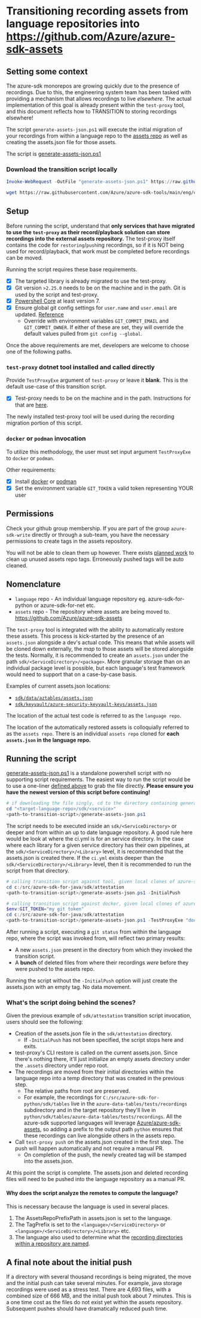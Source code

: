 # Transitioning recording assets from language repositories into <https://github.com/Azure/azure-sdk-assets>

## Setting some context

The azure-sdk monorepos are growing quickly due to the presence of recordings. Due to this, the engineering system team has been tasked with providing a mechanism that allows recordings to live _elsewhere_. The actual implementation of this goal is already present within the `test-proxy` tool, and this document reflects how to TRANSITION to storing recordings elsewhere!

The script `generate-assets-json.ps1` will execute the initial migration of your recordings from within a language repo to the [assets repo](https://github.com/Azure/azure-sdk-assets) as well as creating the assets.json file for those assets.

The script is [generate-assets-json.ps1](https://github.com/Azure/azure-sdk-tools/blob/main/eng/common/testproxy/onboarding/generate-assets-json.ps1)

### Download the transition script locally

```powershell
Invoke-WebRequest -OutFile "generate-assets-json.ps1" https://raw.githubusercontent.com/Azure/azure-sdk-tools/main/eng/common/testproxy/onboarding/generate-assets-json.ps1
```

```bash
wget https://raw.githubusercontent.com/Azure/azure-sdk-tools/main/eng/common/testproxy/onboarding/generate-assets-json.ps1 -o generate-assets-json.ps1
```

## Setup

Before running the script, understand that **only services that have migrated to use the `test-proxy` as their record/playback solution can store recordings into the external assets repository.** The test-proxy itself contains the code for `restoring`/`push`ing recordings, so if it is NOT being used for record/playback, that work must be completed before recordings can be moved.

Running the script requires these base requirements.

- [x] The targeted library is already migrated to use the test-proxy.
- [x] Git version `>2.25.0` needs to be on the machine and in the path. Git is used by the script and test-proxy.
- [x] [Powershell Core](https://learn.microsoft.com/powershell/scripting/install/installing-powershell?view=powershell-7.2) at least version 7.
- [x] Ensure global git config settings for `user.name` and `user.email` are updated. [Reference](https://git-scm.com/book/en/v2/Getting-Started-First-Time-Git-Setup)
  - Override with environment variables `GIT_COMMIT_EMAIL` and `GIT_COMMIT_OWNER`. If either of these are set, they will override the default values pulled from `git config --global`.

Once the above requirements are met, developers are welcome to choose one of the following paths.

### `test-proxy` dotnet tool installed and called directly

Provide `TestProxyExe` argument of `test-proxy` or leave it **blank**. This is the default use-case of this transition script.

- [x] Test-proxy needs to be on the machine and in the path. Instructions for that are [here](https://github.com/Azure/azure-sdk-tools/blob/main/tools/test-proxy/Azure.Sdk.Tools.TestProxy/README.md#installation).

The newly installed test-proxy tool will be used during the recording migration portion of this script.

### `docker` or `podman` invocation

To utilize this methodology, the user must set input argument `TestProxyExe` to `docker` or `podman`.

Other requirements:

- [x] Install [docker](https://docs.docker.com/engine/install/) or [podman](https://podman.io/)
- [x] Set the environment variable `GIT_TOKEN` a valid token representing YOUR user

## Permissions

Check your github group membership. If you are part of the group `azure-sdk-write` directly or through a sub-team, you have the necessary permissions to create tags in the assets repository.

You will not be able to clean them up however. There exists [planned work](https://github.com/Azure/azure-sdk-tools/issues/4298) to clean up unused assets repo tags. Erroneously pushed tags will be auto cleaned.

## Nomenclature

- `language` repo - An individual language repository eg. azure-sdk-for-python or azure-sdk-for-net etc.
- `assets` repo - The repository where assets are being moved to. <https://github.com/Azure/azure-sdk-assets>

The `test-proxy` tool is integrated with the ability to automatically restore these assets. This process is kick-started by the presence of an `assets.json` alongside a dev's actual code. This means that while assets will be cloned down externally, the _map_ to those assets will be stored alongside the tests. Normally, it is recommended to create an `assets.json` under the path `sdk/<ServiceDirectory>/<package>`. More granular storage than on an individual package level is possible, but each language's test framework would need to support that on a case-by-case basis.

Examples of current assets.json locations:

- [`sdk/data/aztables/assets.json`](https://github.com/Azure/azure-sdk-for-go/blob/main/sdk/data/aztables/assets.json)
- [`sdk/keyvault/azure-security-keyvault-keys/assets.json`](https://github.com/Azure/azure-sdk-for-python/blob/main/sdk/keyvault/azure-keyvault-keys/assets.json)

The location of the actual test code is referred to as the `language repo`.

The location of the automatically restored assets is colloquially referred to as the `assets repo`. There is an individual `assets repo` cloned for **each `assets.json` in the language repo.**

## Running the script

[generate-assets-json.ps1](https://github.com/Azure/azure-sdk-tools/blob/main/eng/common/testproxy/onboarding/generate-assets-json.ps1) is a standalone powershell script with no supporting script requirements. The easiest way to run the script would be to use a one-liner [defined above](#download-the-transition-script-locally) to grab the file directly. **Please ensure you have the newest version of this script before continuing!**

```powershell
# if downloading the file singly, cd to the directory containing generate-assets-json.ps1
cd "<target-language-repo>/sdk/<service>"
<path-to-transition-script>/generate-assets-json.ps1
```

The script needs to be executed inside an `sdk/<ServiceDirectory>` or deeper and from within an up to date language repository. A good rule here would be look at where the ci.yml is for an service directory. In the case where each library for a given service directory has their own pipelines, at the `sdk/<ServiceDirectory>/<Library>` level, it is recommended that the assets.json is created there. If the `ci.yml` exists deeper than the `sdk/<ServiceDirectory>/<Library>` level, then it is recommended to run the script from that directory.

```powershell
# calling transition script against tool, given local clones of azure-sdk-for-java and azure-sdk-tools
cd c:/src/azure-sdk-for-java/sdk/attestation
<path-to-transition-script>/generate-assets-json.ps1 -InitialPush
```

```powershell
# calling transition script against docker, given local clones of azure-sdk-for-java and azure-sdk-tools
$env:GIT_TOKEN="my git token"
cd c:/src/azure-sdk-for-java/sdk/attestation
<path-to-transition-script>/generate-assets-json.ps1 -TestProxyExe "docker" -InitialPush
```

After running a script, executing a `git status` from within the language repo, where the script was invoked from, will reflect two primary results:

- A new `assets.json` present in the directory from which they invoked the transition script.
- A **bunch** of deleted files from where their recordings _were_ before they were pushed to the assets repo.

Running the script without the `-InitialPush` option will just create the assets.json with an empty tag. No data movement.

### What's the script doing behind the scenes?

Given the previous example of `sdk/attestation` transition script invocation, users should see the following:

- Creation of the assets.json file in the `sdk/attestation` directory.
  - If `-InitialPush` has not been specified, the script stops here and exits.
- test-proxy's CLI restore is called on the current assets.json. Since there's nothing there, it'll just initialize an empty assets directory under the `.assets` directory under repo root.
- The recordings are moved from their initial directories within the language repo into a temp directory that was created in the previous step.
  - The relative paths from root are preserved.
  - For example, the recordings for `C:/src/azure-sdk-for-python/sdk/tables` live in the `azure-data-tables/tests/recordings` subdirectory and in the target repository they'll live in `python/sdk/tables/azure-data-tables/tests/recordings`. All the azure-sdk supported languages will leverage [Azure/azure-sdk-assets](https://github.com/Azure/azure-sdk-assets), so adding a prefix to the output path `python` ensures that these recordings can live alongside others in the assets repo.
- Call `test-proxy push` on the assets.json created in the first step. The push will happen automatically and not require a manual PR.
  - On completion of the push, the newly created tag will be stamped into the assets.json.

At this point the script is complete. The assets.json and deleted recording files will need to be pushed into the language repository as a manual PR.

#### Why does the script analyze the remotes to compute the language?

This is necessary because the language is used in several places.

1. The AssetsRepoPrefixPath in assets.json is set to the language.
2. The TagPrefix is set to the `<language>/<ServiceDirectory>` or `<language>/<ServiceDirectory>/<Library>` etc.
3. The language also used to determine what the [recording directories within a repository are named](https://github.com/Azure/azure-sdk-tools/blob/main/eng/common/testproxy/onboarding/generate-assets-json.ps1#L47).

## A final note about the initial push

If a directory with several thousand recordings is being migrated, the move and the initial push can take several minutes. For example, java storage recordings were used as a stress test. There are 4,693 files, with a combined size of 666 MB, and the initial push took about 7 minutes. This is a one time cost as the files do not exist yet within the assets repository. Subsequent pushes should have dramatically reduced push time.
